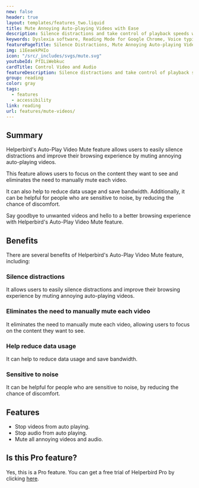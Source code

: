 ```yaml
---
new: false
header: true
layout: templates/features_two.liquid
title: Mute Annoying Auto-playing Videos with Ease 
description: Silence distractions and take control of playback speeds with Helperbird's Mute Videos and Audio feature. Mute annoying auto-playing videos and adjust their speed for a tailored browsing experience. Available on Chrome, Edge, Firefox, iPad, and iPhone.
keywords: Dyslexia software, Reading Mode for Google Chrome, Voice typing for Chrome, Text to speech for Chrome, text reader, Immersive Reader, dyslexia fonts, accessibility software, dyslexia software, Helperbird for Edge, Helperbird for Firefox, Helperbird for Chrome, Opendyslexic for Chrome, OpenDyslexic
featurePageTitle: Silence Distractions, Mute Annoying Auto-playing Videos with Ease 
img: i1EeaekPHIo
icon: "/src/_includes/svgs/mute.svg"
youtubeId: PfILiWebkuc
cardTitle: Control Video and Audio
featureDescription: Silence distractions and take control of playback speeds with Helperbird's Mute Videos and Audio feature. Mute annoying auto-playing videos and adjust their speed for a tailored browsing experience. Available on Chrome, Edge, Firefox, iPad, and iPhone.
group: reading
color: gray
tags: 
  - features
  - accessibility
link: reading
url: features/mute-videos/
---
```



## Summary 

Helperbird's Auto-Play Video Mute feature allows users to easily silence distractions and improve their browsing experience by muting annoying auto-playing videos. 

This feature allows users to focus on the content they want to see and eliminates the need to manually mute each video. 

It can also help to reduce data usage and save bandwidth. Additionally, it can be helpful for people who are sensitive to noise, by reducing the chance of discomfort. 

Say goodbye to unwanted videos and hello to a better browsing experience with Helperbird's Auto-Play Video Mute feature.


## Benefits

There are several benefits of Helperbird's Auto-Play Video Mute feature, including:

### Silence distractions
It allows users to easily silence distractions and improve their browsing experience by muting annoying auto-playing videos.


### Eliminates the need to manually mute each video
It eliminates the need to manually mute each video, allowing users to focus on the content they want to see.

### Help reduce data usage
It can help to reduce data usage and save bandwidth.

### Sensitive to noise
It can be helpful for people who are sensitive to noise, by reducing the chance of discomfort.

## Features     
- Stop videos from auto playing.
- Stop audio from auto playing.
- Mute all annoying videos and audio.

## Is this Pro feature?

Yes, this is a Pro feature. You can get a free trial of Helperbird Pro by clicking [here](/pricing/).





























